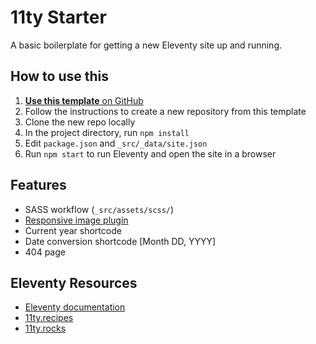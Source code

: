 # 11ty Starter

A basic boilerplate for getting a new Eleventy site up and running.

## How to use this

1. [**Use this template** on GitHub](https://github.com/peruvianidol/11ty-starter/generate)
2. Follow the instructions to create a new repository from this template
3. Clone the new repo locally
4. In the project directory, run `npm install`
5. Edit `package.json` and `_src/_data/site.json`
6. Run `npm start` to run Eleventy and open the site in a browser

## Features

* SASS workflow (`_src/assets/scss/`)
* [Responsive image plugin](https://github.com/11ty/eleventy-img)
* Current year shortcode
* Date conversion shortcode [Month DD, YYYY]
* 404 page

## Eleventy Resources

* [Eleventy documentation](https://11ty.dev)
* [11ty.recipes](https://11ty.recipes)
* [11ty.rocks](https://11ty.rocks)
